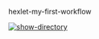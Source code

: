 hexlet-my-first-workflow

[![show-directory](https://github.com/NikolayIz/hexlet-my-first-workflow/actions/workflows/show-directory.yml/badge.svg)](https://github.com/NikolayIz/hexlet-my-first-workflow/actions/workflows/show-directory.yml)